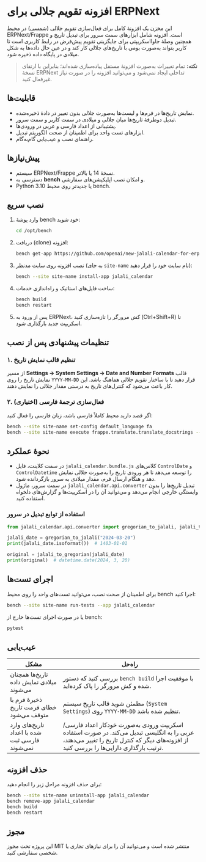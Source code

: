 # افزونه تقویم جلالی برای ERPNext

این مخزن یک افزونهٔ کامل برای فعال‌سازی تقویم جلالی (شمسی) در محیط ERPNext/Frappe است. افزونه شامل ابزارهای سمت سرور برای تبدیل تاریخ و همچنین وصلهٔ جاوااسکریپتی برای جایگزینی تقویم پیش‌فرض در رابط کاربری است تا کاربر بتواند به‌صورت بومی با تاریخ‌های جلالی کار کند و در عین حال داده‌ها به شکل میلادی در پایگاه داده ذخیره شود.

> **نکته:** تمام تغییرات به‌صورت افزونهٔ مستقل پیاده‌سازی شده‌اند؛ بنابراین با ارتقای نسخهٔ ERPNext تداخلی ایجاد نمی‌شود و می‌توانید افزونه را در صورت نیاز غیرفعال کنید.

## قابلیت‌ها

- نمایش تاریخ‌ها در فرم‌ها و لیست‌ها به‌صورت جلالی بدون تغییر در دادهٔ ذخیره‌شده.
- تبدیل دوطرفهٔ تاریخ‌ها میان جلالی و میلادی در سمت کاربر و سمت سرور.
- پشتیبانی از اعداد فارسی و عربی در ورودی‌ها.
- ابزارهای تست واحد برای اطمینان از صحت الگوریتم تبدیل.
- راهنمای نصب و عیب‌یابی گام‌به‌گام.

## پیش‌نیازها

- سیستم ERPNext/Frappe نسخهٔ 14 یا بالاتر.
- دسترسی به **bench** و امکان نصب اپلیکیشن‌های سفارشی.
- Python 3.10 یا جدیدتر روی محیط bench.

## نصب سریع

1. وارد پوشهٔ bench خود شوید:
   ```bash
   cd /opt/bench
   ```

2. دریافت (clone) افزونه:
   ```bash
   bench get-app https://github.com/openai/new-jalali-calendar-for-erpnext.git
   ```

3. نصب افزونه روی سایت مدنظر (به جای `site-name` نام سایت خود را قرار دهید):
   ```bash
   bench --site site-name install-app jalali_calendar
   ```

4. ساخت فایل‌های استاتیک و راه‌اندازی خدمات:
   ```bash
   bench build
   bench restart
   ```

5. پس از ورود به ERPNext، کش مرورگر را تازه‌سازی کنید (Ctrl+Shift+R) تا اسکریپت جدید بارگذاری شود.

## تنظیمات پیشنهادی پس از نصب

### ۱. تنظیم قالب نمایش تاریخ
از مسیر **Settings → System Settings → Date and Number Formats** قالب نمایش تاریخ را روی `YYYY-MM-DD` قرار دهید تا با ساختار تقویم جلالی هماهنگ باشد. این کار باعث می‌شود که کنترل‌های تاریخ به درستی مقدار جلالی را نمایش دهند.

### ۲. فعال‌سازی ترجمهٔ فارسی (اختیاری)
اگر قصد دارید محیط کاملاً فارسی باشد، زبان فارسی را فعال کنید:

```bash
bench --site site-name set-config default_language fa
bench --site site-name execute frappe.translate.translate_docstrings --kwargs '{"lang": "fa"}'
```

## نحوهٔ عملکرد

- در سمت کلاینت، فایل `jalali_calendar.bundle.js` کلاس‌های `ControlDate` و `ControlDatetime` را توسعه می‌دهد تا هر ورودی تاریخ را به‌صورت جلالی نمایش دهد و هنگام ارسال فرم، مقدار میلادی به سرور بازگردانده شود.
- در سمت سرور، ماژول `jalali_calendar.api.converter` تبدیل تاریخ‌ها را بدون وابستگی خارجی انجام می‌دهد و می‌توانید آن را در اسکریپت‌ها و گزارش‌های دلخواه استفاده کنید.

### استفاده از توابع تبدیل در سرور

```python
from jalali_calendar.api.converter import gregorian_to_jalali, jalali_to_gregorian

jalali_date = gregorian_to_jalali("2024-03-20")
print(jalali_date.isoformat())  # 1403-01-01

original = jalali_to_gregorian(jalali_date)
print(original)  # datetime.date(2024, 3, 20)
```

## اجرای تست‌ها

برای اطمینان از صحت نصب، می‌توانید تست‌های واحد را روی محیط bench اجرا کنید:

```bash
bench --site site-name run-tests --app jalali_calendar
```

یا در صورت اجرای تست‌ها خارج از bench:

```bash
pytest
```

## عیب‌یابی

| مشکل | راه‌حل |
|------|--------|
| تاریخ‌ها همچنان میلادی نمایش داده می‌شوند | بررسی کنید که دستور `bench build` با موفقیت اجرا شده و کش مرورگر را پاک کرده‌اید. |
| ذخیرهٔ فرم با خطای فرمت تاریخ متوقف می‌شود | مطمئن شوید قالب تاریخ سیستم (`System Settings`) روی `YYYY-MM-DD` تنظیم شده باشد. |
| تاریخ‌های وارد شده با اعداد فارسی ثبت نمی‌شوند | اسکریپت ورودی به‌صورت خودکار اعداد فارسی/عربی را به انگلیسی تبدیل می‌کند. در صورت استفاده از افزونه‌های دیگر که کنترل تاریخ را تغییر می‌دهند، ترتیب بارگذاری دارایی‌ها را بررسی کنید. |

## حذف افزونه

برای حذف افزونه مراحل زیر را انجام دهید:

```bash
bench --site site-name uninstall-app jalali_calendar
bench remove-app jalali_calendar
bench build
bench restart
```

## مجوز

این پروژه تحت مجوز MIT منتشر شده است و می‌توانید آن را برای نیازهای تجاری یا شخصی سفارشی کنید.
